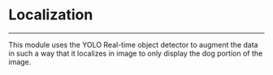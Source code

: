 # Localization
--------------------------------------------------------------------------------------------------------------------------------------------------------------------------
This module uses the YOLO Real-time object detector to augment the data in such a way that it localizes in image to only display the dog portion of the image.
